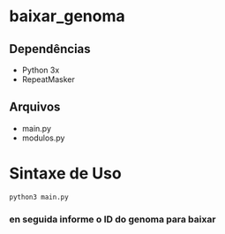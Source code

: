 # baixar_genoma
## Dependências 
* Python 3x
* RepeatMasker
## Arquivos
 * main.py
 * modulos.py
 # Sintaxe de Uso 
``` python3 main.py ```
### en seguida informe o ID do genoma para baixar

